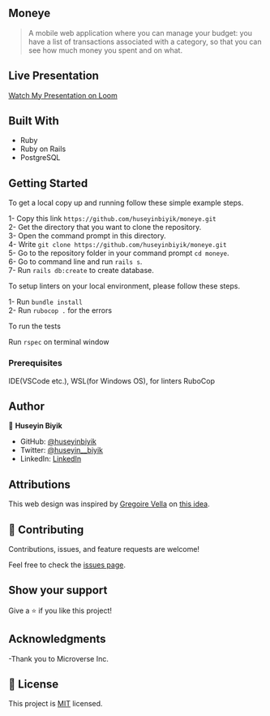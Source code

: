 ## Moneye

> A mobile web application where you can manage your budget: you have a list of transactions associated with a category, so that you can see how much money you spent and on what.

## Live Presentation
[Watch My Presentation on Loom](https://www.loom.com/share/10d47905b9084e80ba5f057f7176c2a6)

## Built With

- Ruby
- Ruby on Rails
-  PostgreSQL

## Getting Started

To get a local copy up and running follow these simple example steps.

1- Copy this link `https://github.com/huseyinbiyik/moneye.git` <br>
2- Get the directory that you want to clone the repository. <br>
3- Open the command prompt in this directory. <br>
4- Write `git clone https://github.com/huseyinbiyik/moneye.git` <br>
5- Go to the repository folder in your command prompt `cd moneye`. <br>
6- Go to command line and run `rails s`. <br>
7- Run `rails db:create` to create database.

To setup linters on your local environment, please follow these steps.

1- Run `bundle install` <br>
2- Run `rubocop .` for the errors

To run the tests <br>

Run `rspec` on terminal window

### Prerequisites

IDE(VSCode etc.), WSL(for Windows OS), for linters RuboCop

## Author

👤 **Huseyin Biyik**

- GitHub: [@huseyinbiyik](https://github.com/huseyinbiyik)
- Twitter: [@huseyin__biyik](https://twitter.com/huseyin__biyik)
- LinkedIn: [LinkedIn](https://www.linkedin.com/in/huseyin-b%C4%B1y%C4%B1k/)


## Attributions

This web design was inspired by [Gregoire Vella](https://www.behance.net/gregoirevella)
on [this idea](https://www.behance.net/gallery/19759151/Snapscan-iOs-design-and-branding?tracking_source=).

## 🤝 Contributing

Contributions, issues, and feature requests are welcome!

Feel free to check the [issues page](../../issues/).

## Show your support

Give a ⭐️ if you like this project!

## Acknowledgments

-Thank you to Microverse Inc.

## 📝 License

This project is [MIT](./LICENSE.md) licensed.
